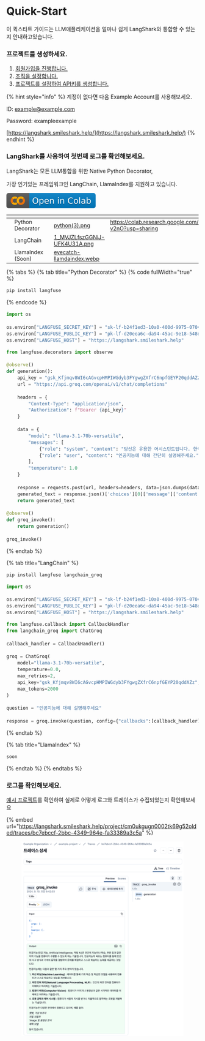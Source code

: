 # Quick-Start

이 퀵스타트 가이드는 LLM애플리케이션을 얼마나 쉽게 LangShark와 통합할 수 있는지 안내하고있습니다.

### 프로젝트를 생성하세요.

1. [회원가입을 진행합니다.](../getstarted/sign-in.md)
2. [조직을 설정합니다.](../getstarted/undefined.md)
3. [프로젝트를 설정하여 API키를 생성합니다.](../getstarted/undefined-1.md)

{% hint style="info" %}
계정이 없다면 다음 Example Account를 사용해보세요.

ID: example@example.com

Password: exampleexample

[https://langshark.smileshark.help/](https://langshark.smileshark.help/)
{% endhint %}

### LangShark를 사용하여 첫번째 로그를 확인해보세요.

LangShark는 모든 LLM통합을 위한 Native Python Decorator,

가장 인기있는 프레임워크인 LangChain, LlamaIndex를 지원하고 있습니다.

![](../.gitbook/assets/colab-badge.svg)

<table data-view="cards"><thead><tr><th></th><th></th><th></th><th data-hidden data-card-cover data-type="files"></th><th data-hidden data-card-target data-type="content-ref"></th></tr></thead><tbody><tr><td></td><td>Python Decorator</td><td></td><td><a href="../.gitbook/assets/python(3).png">python(3).png</a></td><td><a href="https://colab.research.google.com/drive/1ZnY9qaKoqa2z3n_iVWSItYwkbQu-v2nO?usp=sharing">https://colab.research.google.com/drive/1ZnY9qaKoqa2z3n_iVWSItYwkbQu-v2nO?usp=sharing</a></td></tr><tr><td></td><td>LangChain</td><td></td><td><a href="../.gitbook/assets/1_MVJZLfszGGNiJ-UFK4U31A.png">1_MVJZLfszGGNiJ-UFK4U31A.png</a></td><td></td></tr><tr><td></td><td>LlamaIndex (Soon)</td><td></td><td><a href="../.gitbook/assets/eyecatch-llamdaindex.webp">eyecatch-llamdaindex.webp</a></td><td></td></tr></tbody></table>

{% tabs %}
{% tab title="Python Decorator" %}
{% code fullWidth="true" %}
```sh
pip install langfuse
```
{% endcode %}

```python
import os

os.environ["LANGFUSE_SECRET_KEY"] = "sk-lf-b24f1ed3-10a0-400d-9975-07047d16a028"
os.environ["LANGFUSE_PUBLIC_KEY"] = "pk-lf-d20eea6c-da94-45ac-9e18-548dee6f47ae"
os.environ["LANGFUSE_HOST"] = "https://langshark.smileshark.help"
```

```python
from langfuse.decorators import observe

@observe()
def generation():
    api_key = "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"
    url = "https://api.groq.com/openai/v1/chat/completions"

    headers = {
        "Content-Type": "application/json",
        "Authorization": f"Bearer {api_key}"
    }

    data = {
        "model": "llama-3.1-70b-versatile",
        "messages": [
            {"role": "system", "content": "당신은 유용한 어시스턴트입니다. 한국어로 대답하세요."},
            {"role": "user", "content": "인공지능에 대해 간단히 설명해주세요."}
        ],
        "temperature": 1.0
    }

    response = requests.post(url, headers=headers, data=json.dumps(data))
    generated_text = response.json()['choices'][0]['message']['content']
    return generated_text

@observe()
def groq_invoke():
    return generation()

groq_invoke()
```
{% endtab %}

{% tab title="LangChain" %}
```python
pip install langfuse langchain_groq
```

```python
import os

os.environ["LANGFUSE_SECRET_KEY"] = "sk-lf-b24f1ed3-10a0-400d-9975-07047d16a028"
os.environ["LANGFUSE_PUBLIC_KEY"] = "pk-lf-d20eea6c-da94-45ac-9e18-548dee6f47ae"
os.environ["LANGFUSE_HOST"] = "https://langshark.smileshark.help"
```

```python
from langfuse.callback import CallbackHandler
from langchain_groq import ChatGroq

callback_handler = CallbackHandler()

groq = ChatGroq(
    model="llama-3.1-70b-versatile",
    temperature=0.0,
    max_retries=2,
    api_key="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",
    max_tokens=2000
)

question = "인공지능에 대해 설명해주세요"

response = groq.invoke(question, config={"callbacks":[callback_handler]}).content
```
{% endtab %}

{% tab title="LlamaIndex" %}
```ruby
soon
```
{% endtab %}
{% endtabs %}

### 로그를 확인해보세요.

[예시 프로젝트](quick-start.md#undefined)를 확인하여 실제로 어떻게 로그와 트레이스가 수집되었는지 확인해보세요

{% embed url="https://langshark.smileshark.help/project/cm0ukgugn0002tk69g52olded/traces/bc7ebccf-2bbc-4349-964e-fa33389a3c5a" %}

<figure><img src="../.gitbook/assets/image (2) (1) (1).png" alt=""><figcaption></figcaption></figure>
